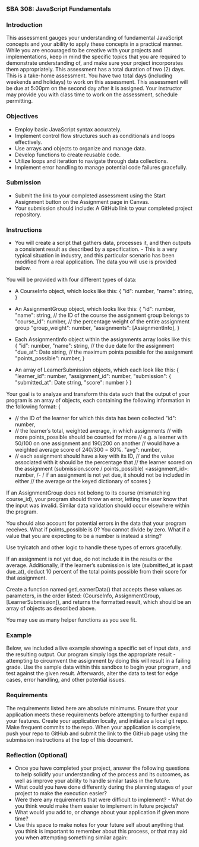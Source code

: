 ### SBA 308: JavaScript Fundamentals

### Introduction

This assessment gauges your understanding of fundamental JavaScript concepts and your ability to apply these concepts in a practical manner. While you are encouraged to be creative with your projects and implementations, keep in mind the specific topics that you are required to demonstrate understanding of, and make sure your project incorporates them appropriately.
This assessment has a total duration of two (2) days. This is a take-home assessment.
You have two total days (including weekends and holidays) to work on this assessment. This assessment will be due at 5:00pm on the second day after it is assigned. Your instructor may provide you with class time to work on the assessment, schedule permitting.

### Objectives

- Employ basic JavaScript syntax accurately.
- Implement control flow structures such as conditionals and loops effectively.
- Use arrays and objects to organize and manage data.
- Develop functions to create reusable code.
- Utilize loops and iteration to navigate through data collections.
- Implement error handling to manage potential code failures gracefully.

### Submission

- Submit the link to your completed assessment using the Start Assignment button on the Assignment page in Canvas.
- Your submission should include:
  A GitHub link to your completed project repository.

### Instructions

- You will create a script that gathers data, processes it, and then outputs a consistent result as described by a specification. - This is a very typical situation in industry, and this particular scenario has been modified from a real application. The data you will use is provided below.

You will be provided with four different types of data:

- A CourseInfo object, which looks like this:
  {
  "id": number,
  "name": string,
  }

- An AssignmentGroup object, which looks like this:
  {
  "id": number,
  "name": string,
  // the ID of the course the assignment group belongs to
  "course_id": number,
  // the percentage weight of the entire assignment group
  "group_weight": number,
  "assignments": [AssignmentInfo],
  }

- Each AssignmentInfo object within the assignments array looks like this:
  {
  "id": number,
  "name": string,
  // the due date for the assignment
  "due_at": Date string,
  // the maximum points possible for the assignment
  "points_possible": number,
  }

- An array of LearnerSubmission objects, which each look like this:
  {
  "learner_id": number,
  "assignment_id": number,
  "submission": {
  "submitted_at": Date string,
  "score": number
  }
  }

Your goal is to analyze and transform this data such that the output of your program is an array of objects, each containing the following information in the following format:
{

- // the ID of the learner for which this data has been collected
  "id": number,
- // the learner’s total, weighted average, in which assignments
  // with more points_possible should be counted for more
  // e.g. a learner with 50/100 on one assignment and 190/200 on another
  // would have a weighted average score of 240/300 = 80%.
  "avg": number,
- // each assignment should have a key with its ID,
  // and the value associated with it should be the percentage that
  // the learner scored on the assignment (submission.score / points_possible)
  <assignment_id>: number,
  /- / if an assignment is not yet due, it should not be included in either
  // the average or the keyed dictionary of scores
  }

If an AssignmentGroup does not belong to its course (mismatching course_id), your program should throw an error, letting the user know that the input was invalid. Similar data validation should occur elsewhere within the program.

You should also account for potential errors in the data that your program receives. What if points_possible is 0? You cannot divide by zero. What if a value that you are expecting to be a number is instead a string?

Use try/catch and other logic to handle these types of errors gracefully.

If an assignment is not yet due, do not include it in the results or the average. Additionally, if the learner’s submission is late (submitted_at is past due_at), deduct 10 percent of the total points possible from their score for that assignment.

Create a function named getLearnerData() that accepts these values as parameters, in the order listed: (CourseInfo, AssignmentGroup, [LearnerSubmission]), and returns the formatted result, which should be an array of objects as described above.

You may use as many helper functions as you see fit.

### Example

Below, we included a live example showing a specific set of input data, and the resulting output. Our program simply logs the appropriate result - attempting to circumvent the assignment by doing this will result in a failing grade.
Use the sample data within this sandbox to begin your program, and test against the given result.
Afterwards, alter the data to test for edge cases, error handling, and other potential issues.

### Requirements

The requirements listed here are absolute minimums. Ensure that your application meets these requirements before attempting to further expand your features.
Create your application locally, and initialize a local git repo. Make frequent commits to the repo. When your application is complete, push your repo to GitHub and submit the link to the GitHub page using the submission instructions at the top of this document.

### Reflection (Optional)

- Once you have completed your project, answer the following questions to help solidify your understanding of the process and its outcomes, as well as improve your ability to handle similar tasks in the future.
- What could you have done differently during the planning stages of your project to make the execution easier?
- Were there any requirements that were difficult to implement? - What do you think would make them easier to implement in future projects?
- What would you add to, or change about your application if given more time?
- Use this space to make notes for your future self about anything that you think is important to remember about this process, or that may aid you when attempting something similar again:
